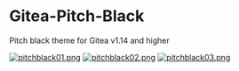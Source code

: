 # Gitea-Pitch-Black

Pitch black theme for Gitea v1.14 and higher

[![pitchblack01.png](https://pix.dou.bet/images/2021/06/28/pitchblack01.png)](https://pix.dou.bet/image/gUOb)
[![pitchblack02.png](https://pix.dou.bet/images/2021/06/28/pitchblack02.png)](https://pix.dou.bet/image/gFN8)
[![pitchblack03.png](https://pix.dou.bet/images/2021/06/28/pitchblack03.png)](https://pix.dou.bet/image/gAoV)